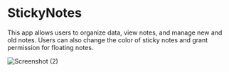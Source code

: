 # StickyNotes
This app allows users to organize data, view notes, and manage new and old notes. Users can also change the color of sticky notes and grant permission for floating notes.






![Screenshot (2)](https://github.com/krishnavamshi098/StickyNotes/assets/137298263/8c50c1a0-f120-456e-9924-9315aa060509)

